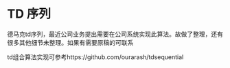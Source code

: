 # TD 序列
德马克td序列，最近公司业务提出需要在公司系统实现此算法。故做了整理，还有很多其他细节未整理。如果有需要原稿的可联系

td组合算法实现可参考https://github.com/ourarash/tdsequential
